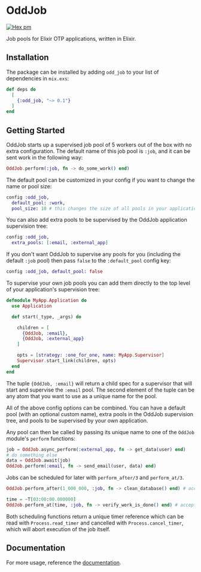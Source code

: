 # OddJob
[![Hex pm](https://img.shields.io/hexpm/v/odd_job.svg?style=flat)](https://hex.pm/packages/odd_job)

Job pools for Elixir OTP applications, written in Elixir.

## Installation

The package can be installed by adding `odd_job` to your list of dependencies in `mix.exs`:

```elixir
def deps do
  [
    {:odd_job, "~> 0.1"}
  ]
end
```

## Getting Started
OddJob starts up a supervised job pool of 5 workers out of the box with no extra configuration.
The default name of this job pool is `:job`, and it can be sent work in the following way:

```elixir
OddJob.perform(:job, fn -> do_some_work() end)
```

The default pool can be customized in your config if you want to change the name or pool size:

```elixir
config :odd_job,
  default_pool: :work,
  pool_size: 10 # this changes the size of all pools in your application, defaults to 5
```

You can also add extra pools to be supervised by the OddJob application supervision tree:

```elixir
config :odd_job,
  extra_pools: [:email, :external_app]
```

If you don't want OddJob to supervise any pools for you (including the default `:job` pool) then pass `false` to the `:default_pool` config key:

```elixir
config :odd_job, default_pool: false
```

To supervise your own job pools you can add them directly to the top level of your application's supervision tree:

```elixir
defmodule MyApp.Application do
  use Application

  def start(_type, _args) do

    children = [
      {OddJob, :email},
      {OddJob, :external_app}
    ]

    opts = [strategy: :one_for_one, name: MyApp.Supervisor]
    Supervisor.start_link(children, opts)
  end
end
```

The tuple `{OddJob, :email}` will return a child spec for a supervisor that will start and supervise
the `:email` pool. The second element of the tuple can be any atom that you want to use as a unique
name for the pool.

All of the above config options can be combined. You can have a default pool (with an optional custom name), extra pools in the OddJob supervision tree, and pools to be supervised by your own application.

Any pool can then be called by passing its unique name to one of the `OddJob` module's `perform` functions:

```elixir
job = OddJob.async_perform(:external_app, fn -> get_data(user) end)
# do something else
data = OddJob.await(job)
OddJob.perform(:email, fn -> send_email(user, data) end)
```

Jobs can be scheduled for later with `perform_after/3` and `perform_at/3`.

```elixir
OddJob.perform_after(1_000_000, :job, fn -> clean_database() end) # accepts a timer in milliseconds

time = ~T[03:00:00.000000]
OddJob.perform_at(time, :job, fn -> verify_work_is_done() end) # accepts a valid Time or DateTime struct
```

Both scheduling functions return a unique timer reference which can be read with `Process.read_timer` and
cancelled with `Process.cancel_timer`, which will abort execution of the job itself.

## Documentation

For more usage, reference the [documentation](https://hexdocs.pm/odd_job).

